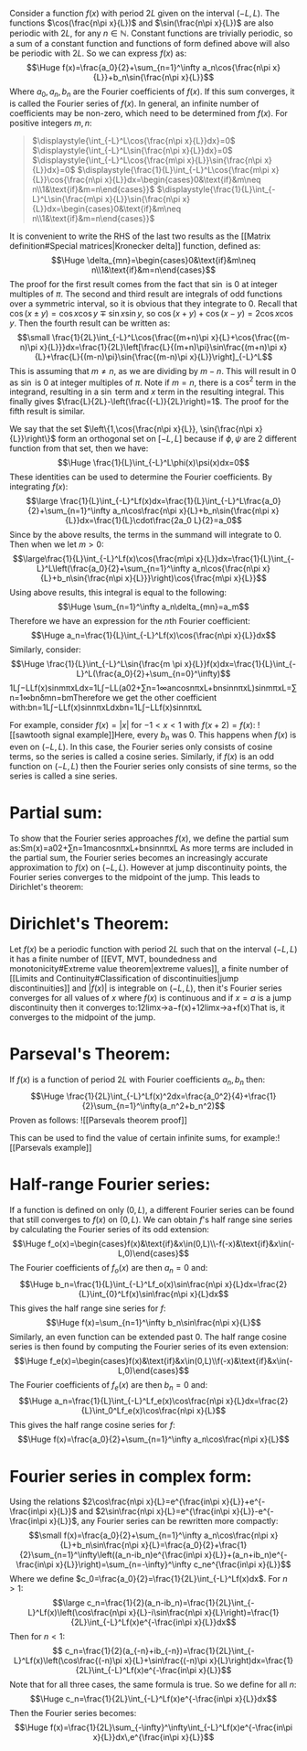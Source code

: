 Consider a function $f(x)$ with period $2L$ given on the interval $(-L,L)$. The functions $\cos(\frac{n\pi x}{L})$ and $\sin(\frac{n\pi x}{L})$ are also periodic with $2L$, for any $n\in\mathbb N$. Constant functions are trivially periodic, so a sum of a constant function and functions of form defined above will also be periodic with $2L$. So we can express $f(x)$ as:$$\Huge f(x)=\frac{a_0}{2}+\sum_{n=1}^\infty a_n\cos{\frac{n\pi x}{L}}+b_n\sin{\frac{n\pi x}{L}}$$
Where $a_0, a_n, b_n$ are the Fourier coefficients of $f(x)$. If this sum converges, it is called the Fourier series of $f(x)$. In general, an infinite number of coefficients may be non-zero, which need to be determined from $f(x)$. For positive integers $m,n$:
>$\displaystyle{\int_{-L}^L\cos{\frac{n\pi x}{L}}dx}=0$
>$\displaystyle{\int_{-L}^L\sin{\frac{n\pi x}{L}}dx}=0$
>$\displaystyle{\int_{-L}^L\cos{\frac{m\pi x}{L}}\sin{\frac{n\pi x}{L}}dx}=0$
>$\displaystyle{\frac{1}{L}\int_{-L}^L\cos{\frac{m\pi x}{L}}\cos{\frac{n\pi x}{L}}dx=\begin{cases}0&\text{if}&m\neq n\\1&\text{if}&m=n\end{cases}}$
>$\displaystyle{\frac{1}{L}\int_{-L}^L\sin{\frac{m\pi x}{L}}\sin{\frac{n\pi x}{L}}dx=\begin{cases}0&\text{if}&m\neq n\\1&\text{if}&m=n\end{cases}}$

It is convenient to write the RHS of the last two results as the [[Matrix definition#Special matrices|Kronecker delta]] function, defined as:$$\Huge \delta_{mn}=\begin{cases}0&\text{if}&m\neq n\\1&\text{if}&m=n\end{cases}$$The proof for the first result comes from the fact that $\sin$ is $0$ at integer multiples of $\pi$. The second and third result are integrals of odd functions over a symmetric interval, so it is obvious that they integrate to $0$. Recall that $\cos{(x\pm y)}=\cos x\cos y\mp\sin x\sin y$, so $\cos{(x+y)}+\cos{(x-y)}=2\cos x\cos y$. Then the fourth result can be written as:$$\small \frac{1}{2L}\int_{-L}^L\cos{\frac{(m+n)\pi x}{L}+\cos{\frac{(m-n)\pi x}{L}}}dx=\frac{1}{2L}\left[\frac{L}{(m+n)\pi}\sin\frac{(m+n)\pi x}{L}+\frac{L}{(m-n)\pi}\sin{\frac{(m-n)\pi x}{L}}\right]_{-L}^L$$This is assuming that $m\neq n$, as we are dividing by $m-n$. This will result in $0$ as $\sin$ is $0$ at integer multiples of $\pi$. Note if $m=n$, there is a $\cos^2$ term in the integrand, resulting in a $\sin$ term and $x$ term in the resulting integral. This finally gives $\frac{L}{2L}-\left(\frac{(-L)}{2L}\right)=1$. The proof for the fifth result is similar.

We say that the set $\left\{1,\cos{\frac{n\pi x}{L}}, \sin{\frac{n\pi x}{L}}\right\}$ form an orthogonal set on $[-L,L]$ because if $\phi,\psi$ are $2$ different function from that set, then we have:$$\Huge \frac{1}{L}\int_{-L}^L\phi(x)\psi(x)dx=0$$These identities can be used to determine the Fourier coefficients. By integrating $f(x)$:$$\large \frac{1}{L}\int_{-L}^Lf(x)dx=\frac{1}{L}\int_{-L}^L\frac{a_0}{2}+\sum_{n=1}^\infty a_n\cos\frac{n\pi x}{L}+b_n\sin{\frac{n\pi x}{L}}dx=\frac{1}{L}\cdot\frac{2a_0 L}{2}=a_0$$Since by the above results, the terms in the summand will integrate to $0$. Then when we let $m>0$:$$\large\frac{1}{L}\int_{-L}^Lf(x)\cos{\frac{m\pi x}{L}}dx=\frac{1}{L}\int_{-L}^L\left(\frac{a_0}{2}+\sum_{n=1}^\infty a_n\cos{\frac{n\pi x}{L}+b_n\sin{\frac{n\pi x}{L}}}\right)\cos{\frac{m\pi x}{L}}$$Using above results, this integral is equal to the following:$$\Huge \sum_{n=1}^\infty a_n\delta_{mn}=a_m$$Therefore we have an expression for the $n$th Fourier coefficient:$$\Huge a_n=\frac{1}{L}\int_{-L}^Lf(x)\cos{\frac{n\pi x}{L}}dx$$
Similarly, consider:
$$\Huge \frac{1}{L}\int_{-L}^L\sin{\frac{m \pi x}{L}}f(x)dx=\frac{1}{L}\int_{-L}^L(\frac{a_0}{2}+\sum_{n=0}^\infty)$$
1L∫−LLf(x)sin⁡mπxLdx=1L∫−LL(a02+∑n=1∞ancos⁡nπxL+bnsin⁡nπxL)sin⁡mπxL=∑n=1∞bnδmn=bmTherefore we get the other coefficient with:bn=1L∫−LLf(x)sin⁡nπxLdxbn=1L∫−LLf(x)sin⁡nπxL

For example, consider $f(x)=|x|$ for $-1<x<1$ with $f(x+2)=f(x)$:
![[sawtooth signal example]]Here, every $b_n$ was $0$. This happens when $f(x)$ is even on $(-L,L)$. In this case, the Fourier series only consists of cosine terms, so the series is called a cosine series. Similarly, if $f(x)$ is an odd function on $(-L,L)$ then the Fourier series only consists of sine terms, so the series is called a sine series.

# Partial sum:

To show that the Fourier series approaches $f(x)$, we define the partial sum as:Sm(x)=a02+∑n=1mancos⁡nπxL+bnsin⁡nπxL
As more terms are included in the partial sum, the Fourier series becomes an increasingly accurate approximation to $f(x)$ on $(-L,L)$. However at jump discontinuity points, the Fourier series converges to the midpoint of the jump. This leads to Dirichlet's theorem:

# Dirichlet's Theorem:

Let $f(x)$ be a periodic function with period $2L$ such that on the interval $(-L,L)$ it has a finite number of [[EVT, MVT, boundedness and monotonicity#Extreme value theorem|extreme values]], a finite number of [[Limits and Continuity#Classification of discontinuities|jump discontinuities]] and $|f(x)|$ is integrable on $(-L,L)$, then it's Fourier series converges for all values of $x$ where $f(x)$ is continuous and if $x=a$ is a jump discontinuity then it converges to:12limx→a−f(x)+12limx→a+f(x)That is, it converges to the midpoint of the jump.

# Parseval's Theorem:

If $f(x)$ is a function of period $2L$ with Fourier coefficients $a_n,b_n$ then:$$\Huge \frac{1}{2L}\int_{-L}^Lf(x)^2dx=\frac{a_0^2}{4}+\frac{1}{2}\sum_{n=1}^\infty(a_n^2+b_n^2)$$
Proven as follows:
![[Parsevals theorem proof]]

This can be used to find the value of certain infinite sums, for example:![[Parsevals example]]
# Half-range Fourier series:

If a function is defined on only $(0,L)$, a different Fourier series can be found that still converges to $f(x)$ on $(0,L)$. We can obtain $f$'s half range sine series by calculating the Fourier series of its odd extension:$$\Huge f_o(x)=\begin{cases}f(x)&\text{if}&x\in(0,L)\\-f(-x)&\text{if}&x\in(-L,0)\end{cases}$$
The Fourier coefficients of $f_o(x)$ are then $a_n=0$ and:$$\Huge b_n=\frac{1}{L}\int_{-L}^Lf_o(x)\sin\frac{n\pi x}{L}dx=\frac{2}{L}\int_{0}^Lf(x)\sin\frac{n\pi x}{L}dx$$This gives the half range sine series for $f$:$$\Huge f(x)=\sum_{n=1}^\infty b_n\sin\frac{n\pi x}{L}$$Similarly, an even function can be extended past $0$. The half range cosine series is then found by computing the Fourier series of its even extension:$$\Huge f_e(x)=\begin{cases}f(x)&\text{if}&x\in(0,L)\\f(-x)&\text{if}&x\in(-L,0)\end{cases}$$
The Fourier coefficients of $f_e(x)$ are then $b_n=0$ and:$$\Huge a_n=\frac{1}{L}\int_{-L}^Lf_e(x)\cos\frac{n\pi x}{L}dx=\frac{2}{L}\int_0^Lf_e(x)\cos\frac{n\pi x}{L}$$This gives the half range cosine series for $f$:$$\Huge f(x)=\frac{a_0}{2}+\sum_{n=1}^\infty a_n\cos\frac{n\pi x}{L}$$

# Fourier series in complex form:

Using the relations $2\cos\frac{n\pi x}{L}=e^{\frac{in\pi x}{L}}+e^{-\frac{in\pi x}{L}}$ and $2\sin\frac{n\pi x}{L}=e^{\frac{in\pi x}{L}}-e^{-\frac{in\pi x}{L}}$, any Fourier series can be rewritten more compactly:$$\small f(x)=\frac{a_0}{2}+\sum_{n=1}^\infty a_n\cos\frac{n\pi x}{L}+b_n\sin\frac{n\pi x}{L}=\frac{a_0}{2}+\frac{1}{2}\sum_{n=1}^\infty\left((a_n-ib_n)e^{\frac{in\pi x}{L}}+(a_n+ib_n)e^{-\frac{in\pi x}{L}}\right)=\sum_{n=-\infty}^\infty c_ne^{\frac{in\pi x}{L}}$$
Where we define $c_0=\frac{a_0}{2}=\frac{1}{2L}\int_{-L}^Lf(x)dx$. For $n>1$:$$\large c_n=\frac{1}{2}(a_n-ib_n)=\frac{1}{2L}\int_{-L}^Lf(x)\left(\cos\frac{n\pi x}{L}-i\sin\frac{n\pi x}{L}\right)=\frac{1}{2L}\int_{-L}^Lf(x)e^{-\frac{in\pi x}{L}}dx$$
Then for $n<1$:$$ c_n=\frac{1}{2}(a_{-n}+ib_{-n})=\frac{1}{2L}\int_{-L}^Lf(x)\left(\cos\frac{(-n)\pi x}{L}+\sin\frac{(-n)\pi x}{L}\right)dx=\frac{1}{2L}\int_{-L}^Lf(x)e^{-\frac{in\pi x}{L}}$$Note that for all three cases, the same formula is true. So we define for all $n$:$$\Huge c_n=\frac{1}{2L}\int_{-L}^Lf(x)e^{-\frac{in\pi x}{L}}dx$$Then the Fourier series becomes:$$\Huge f(x)=\frac{1}{2L}\sum_{-\infty}^\infty\int_{-L}^Lf(x)e^{-\frac{in\pi x}{L}}dx\,e^{\frac{in\pi x}{L}}$$